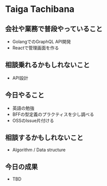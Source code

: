 # Taiga Tachibana

## 会社や業務で普段やっていること

- GolangでのGraphQL API開発
- Reactで管理画面を作る

## 相談乗れるかもしれないこと

- API設計

## 今日やること

- 英語の勉強
- BFFの型定義のプラクティスを少し調べる
- OSSのIssue片付ける

## 相談するかもしれないこと

- Algorithm / Data structure

## 今日の成果

- TBD
